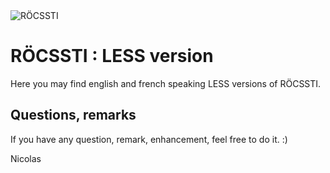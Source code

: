 <img src="http://rocssti.nicolas-hoffmann.net/style/rocssti_logo.png" alt="RÖCSSTI" />

# RÖCSSTI : LESS version

Here you may find english and french speaking LESS versions of RÖCSSTI.


## Questions, remarks

If you have any question, remark, enhancement, feel free to do it. :)


Nicolas
